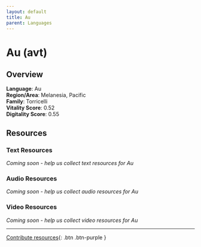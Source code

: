 ```yaml
---
layout: default
title: Au
parent: Languages
---
```


# Au (avt)

## Overview

**Language**: Au  
**Region/Area**: Melanesia, Pacific  
**Family**: Torricelli  
**Vitality Score**: 0.52  
**Digitality Score**: 0.55  

## Resources

### Text Resources
*Coming soon - help us collect text resources for Au*

### Audio Resources
*Coming soon - help us collect audio resources for Au*

### Video Resources
*Coming soon - help us collect video resources for Au*

---

[Contribute resources](https://fairtrain.github.io/){: .btn .btn-purple }
